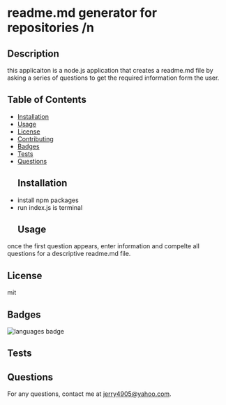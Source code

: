 # readme.md generator for repositories /n
  ## Description 
 this applicaiton is a node.js application that creates a readme.md file by asking a series of questions to get the required information form the user.
  ## Table of Contents 
* [Installation](#Installation)
* [Usage](#Usage)
* [License](#License)
* [Contributing](#Contributing)
* [Badges](#Badges)
* [Tests](#Tests)
* [Questions](#Questions)
  ## Installation 
* install npm packages
* run index.js is terminal
  ## Usage 
 once the first question appears, enter information and compelte all questions for a descriptive readme.md file.
  ## License 
 mit
  
  ## Badges 
 ![languages badge](https://img.shields.io/github/languages/top/jerry4905/readme-generator)
  ## Tests 
 
  ## Questions 
 For any questions, contact me at [jerry4905@yahoo.com](mailto:jerry4905@yahoo.com).
  
  
